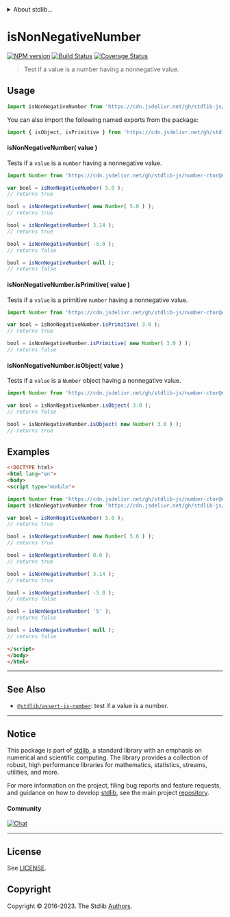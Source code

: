 <!--

@license Apache-2.0

Copyright (c) 2018 The Stdlib Authors.

Licensed under the Apache License, Version 2.0 (the "License");
you may not use this file except in compliance with the License.
You may obtain a copy of the License at

   http://www.apache.org/licenses/LICENSE-2.0

Unless required by applicable law or agreed to in writing, software
distributed under the License is distributed on an "AS IS" BASIS,
WITHOUT WARRANTIES OR CONDITIONS OF ANY KIND, either express or implied.
See the License for the specific language governing permissions and
limitations under the License.

-->


<details>
  <summary>
    About stdlib...
  </summary>
  <p>We believe in a future in which the web is a preferred environment for numerical computation. To help realize this future, we've built stdlib. stdlib is a standard library, with an emphasis on numerical and scientific computation, written in JavaScript (and C) for execution in browsers and in Node.js.</p>
  <p>The library is fully decomposable, being architected in such a way that you can swap out and mix and match APIs and functionality to cater to your exact preferences and use cases.</p>
  <p>When you use stdlib, you can be absolutely certain that you are using the most thorough, rigorous, well-written, studied, documented, tested, measured, and high-quality code out there.</p>
  <p>To join us in bringing numerical computing to the web, get started by checking us out on <a href="https://github.com/stdlib-js/stdlib">GitHub</a>, and please consider <a href="https://opencollective.com/stdlib">financially supporting stdlib</a>. We greatly appreciate your continued support!</p>
</details>

# isNonNegativeNumber

[![NPM version][npm-image]][npm-url] [![Build Status][test-image]][test-url] [![Coverage Status][coverage-image]][coverage-url] <!-- [![dependencies][dependencies-image]][dependencies-url] -->

> Test if a value is a number having a nonnegative value.



<section class="usage">

## Usage

```javascript
import isNonNegativeNumber from 'https://cdn.jsdelivr.net/gh/stdlib-js/assert-is-nonnegative-number@esm/index.mjs';
```

You can also import the following named exports from the package:

```javascript
import { isObject, isPrimitive } from 'https://cdn.jsdelivr.net/gh/stdlib-js/assert-is-nonnegative-number@esm/index.mjs';
```

#### isNonNegativeNumber( value )

Tests if a `value` is a `number` having a nonnegative value.

<!-- eslint-disable no-new-wrappers -->

```javascript
import Number from 'https://cdn.jsdelivr.net/gh/stdlib-js/number-ctor@esm/index.mjs';

var bool = isNonNegativeNumber( 5.0 );
// returns true

bool = isNonNegativeNumber( new Number( 5.0 ) );
// returns true

bool = isNonNegativeNumber( 3.14 );
// returns true

bool = isNonNegativeNumber( -5.0 );
// returns false

bool = isNonNegativeNumber( null );
// returns false
```

#### isNonNegativeNumber.isPrimitive( value )

Tests if a `value` is a primitive `number` having a nonnegative value.

<!-- eslint-disable no-new-wrappers -->

```javascript
import Number from 'https://cdn.jsdelivr.net/gh/stdlib-js/number-ctor@esm/index.mjs';

var bool = isNonNegativeNumber.isPrimitive( 3.0 );
// returns true

bool = isNonNegativeNumber.isPrimitive( new Number( 3.0 ) );
// returns false
```

#### isNonNegativeNumber.isObject( value )

Tests if a `value` is a `Number` object having a nonnegative value.

<!-- eslint-disable no-new-wrappers -->

```javascript
import Number from 'https://cdn.jsdelivr.net/gh/stdlib-js/number-ctor@esm/index.mjs';

var bool = isNonNegativeNumber.isObject( 3.0 );
// returns false

bool = isNonNegativeNumber.isObject( new Number( 3.0 ) );
// returns true
```

</section>

<!-- /.usage -->

<section class="examples">

## Examples

<!-- eslint-disable no-new-wrappers -->

<!-- eslint no-undef: "error" -->

```html
<!DOCTYPE html>
<html lang="en">
<body>
<script type="module">

import Number from 'https://cdn.jsdelivr.net/gh/stdlib-js/number-ctor@esm/index.mjs';
import isNonNegativeNumber from 'https://cdn.jsdelivr.net/gh/stdlib-js/assert-is-nonnegative-number@esm/index.mjs';

var bool = isNonNegativeNumber( 5.0 );
// returns true

bool = isNonNegativeNumber( new Number( 5.0 ) );
// returns true

bool = isNonNegativeNumber( 0.0 );
// returns true

bool = isNonNegativeNumber( 3.14 );
// returns true

bool = isNonNegativeNumber( -5.0 );
// returns false

bool = isNonNegativeNumber( '5' );
// returns false

bool = isNonNegativeNumber( null );
// returns false

</script>
</body>
</html>
```

</section>

<!-- /.examples -->

<!-- Section for related `stdlib` packages. Do not manually edit this section, as it is automatically populated. -->

<section class="related">

* * *

## See Also

-   <span class="package-name">[`@stdlib/assert-is-number`][@stdlib/assert/is-number]</span><span class="delimiter">: </span><span class="description">test if a value is a number.</span>

</section>

<!-- /.related -->

<!-- Section for all links. Make sure to keep an empty line after the `section` element and another before the `/section` close. -->


<section class="main-repo" >

* * *

## Notice

This package is part of [stdlib][stdlib], a standard library with an emphasis on numerical and scientific computing. The library provides a collection of robust, high performance libraries for mathematics, statistics, streams, utilities, and more.

For more information on the project, filing bug reports and feature requests, and guidance on how to develop [stdlib][stdlib], see the main project [repository][stdlib].

#### Community

[![Chat][chat-image]][chat-url]

---

## License

See [LICENSE][stdlib-license].


## Copyright

Copyright &copy; 2016-2023. The Stdlib [Authors][stdlib-authors].

</section>

<!-- /.stdlib -->

<!-- Section for all links. Make sure to keep an empty line after the `section` element and another before the `/section` close. -->

<section class="links">

[npm-image]: http://img.shields.io/npm/v/@stdlib/assert-is-nonnegative-number.svg
[npm-url]: https://npmjs.org/package/@stdlib/assert-is-nonnegative-number

[test-image]: https://github.com/stdlib-js/assert-is-nonnegative-number/actions/workflows/test.yml/badge.svg?branch=main
[test-url]: https://github.com/stdlib-js/assert-is-nonnegative-number/actions/workflows/test.yml?query=branch:main

[coverage-image]: https://img.shields.io/codecov/c/github/stdlib-js/assert-is-nonnegative-number/main.svg
[coverage-url]: https://codecov.io/github/stdlib-js/assert-is-nonnegative-number?branch=main

<!--

[dependencies-image]: https://img.shields.io/david/stdlib-js/assert-is-nonnegative-number.svg
[dependencies-url]: https://david-dm.org/stdlib-js/assert-is-nonnegative-number/main

-->

[chat-image]: https://img.shields.io/gitter/room/stdlib-js/stdlib.svg
[chat-url]: https://app.gitter.im/#/room/#stdlib-js_stdlib:gitter.im

[stdlib]: https://github.com/stdlib-js/stdlib

[stdlib-authors]: https://github.com/stdlib-js/stdlib/graphs/contributors

[umd]: https://github.com/umdjs/umd
[es-module]: https://developer.mozilla.org/en-US/docs/Web/JavaScript/Guide/Modules

[deno-url]: https://github.com/stdlib-js/assert-is-nonnegative-number/tree/deno
[umd-url]: https://github.com/stdlib-js/assert-is-nonnegative-number/tree/umd
[esm-url]: https://github.com/stdlib-js/assert-is-nonnegative-number/tree/esm
[branches-url]: https://github.com/stdlib-js/assert-is-nonnegative-number/blob/main/branches.md

[stdlib-license]: https://raw.githubusercontent.com/stdlib-js/assert-is-nonnegative-number/main/LICENSE

<!-- <related-links> -->

[@stdlib/assert/is-number]: https://github.com/stdlib-js/assert-is-number/tree/esm

<!-- </related-links> -->

</section>

<!-- /.links -->
